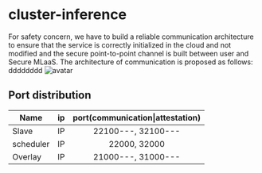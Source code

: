 # cluster-inference
For safety concern, we have to build a reliable communication architecture to ensure that the service is correctly initialized in the cloud and not modified and the secure point-to-point channel is built between user and Secure MLaaS. The architecture of communication is proposed as follows:
dddddddd
![avatar](activity-graph.png)


## Port distribution
| Name        | ip    |  port(communication\|attestation)  |
| --------   | -----:   | :----: |
| Slave        |    IP   |   22100---, 32100---    |
| scheduler        |   IP    |   22000, 32000   |
| Overlay        |   IP    |   21000---, 31000---    |
